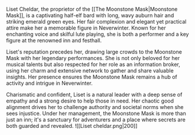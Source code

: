 Liset Cheldar, the proprietor of the [[The Moonstone Mask|Moonstone Mask]], is a captivating half-elf bard with long, wavy auburn hair and striking emerald green eyes. Her fair complexion and elegant yet practical attire make her a memorable figure in Neverwinter. Known for her enchanting voice and skilful lute playing, she is both a performer and a key figure at the renowned inn and festhall.

Liset's reputation precedes her, drawing large crowds to the Moonstone Mask with her legendary performances. She is not only beloved for her musical talents but also respected for her role as an information broker, using her charm and extensive network to gather and share valuable insights. Her presence ensures the Moonstone Mask remains a hub of activity and intrigue in Neverwinter.

Charismatic and confident, Liset is a natural leader with a deep sense of empathy and a strong desire to help those in need. Her chaotic good alignment drives her to challenge authority and societal norms when she sees injustice. Under her management, the Moonstone Mask is more than just an inn; it's a sanctuary for adventurers and a place where secrets are both guarded and revealed.
![[Liset cheldar.png|200]]